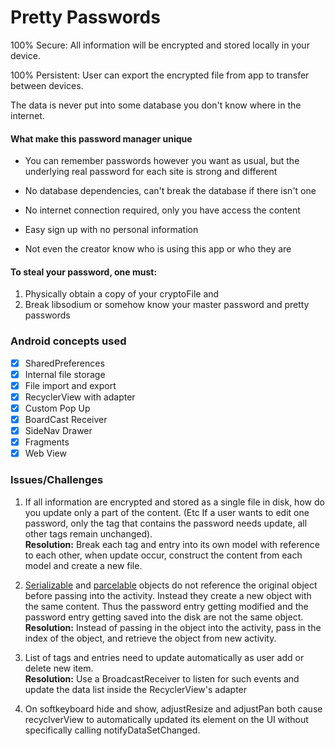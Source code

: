 
# Pretty Passwords    
100% Secure: All information will be encrypted and stored locally in your device. 
  
100% Persistent: User can export the encrypted file from app to transfer between devices.  

The data is never put into some database you don't know where in the internet.
    
#### What make this password manager unique  
- You can remember passwords however you want as usual, but the underlying real password for each site is strong and different    
    
- No database dependencies, can't break the database if there isn't one    
    
- No internet connection required, only you have access the content
    
- Easy sign up with no personal information    

- Not even the creator know who is using this app or who they are    
     
#### To steal your password, one must:    
1. Physically obtain a copy of your cryptoFile
  and    
2. Break libsodium or somehow know your master password and pretty passwords    
    
### Android concepts used  
- [x] SharedPreferences  
- [x] Internal file storage
- [x] File import and export
- [x] RecyclerView with adapter  
- [x] Custom Pop Up  
- [x] BoardCast Receiver  
- [x] SideNav Drawer  
- [x] Fragments  
- [x] Web View
    
### Issues/Challenges    
 1. If all information are encrypted and stored as a single file in disk, how do you update only a part of the content. (Etc If a user wants to edit one password, only the tag that contains the password needs update, all other tags remain unchanged).    
**Resolution:** Break each tag and entry into its own model with reference to each other, when update occur, construct the content from each model and create a new file.  
    
2. [Serializable](https://stackoverflow.com/questions/44698863/bundle-putserializable-serializing-reference-not-value) and [parcelable](https://stackoverflow.com/questions/37694110/when-a-parcelable-object-is-passed-through-an-intent-does-it-update-with-refere) objects do not reference the original object before passing into the activity. Instead they create a new object with the same content. Thus the password entry getting modified and the password entry getting saved into the disk are not the same object.    
**Resolution:** Instead of passing in the object into the activity, pass in the index of the object, and retrieve the object from new activity.    
  
3. List of tags and entries need to update automatically as user add or delete new item.    
**Resolution:** Use a BroadcastReceiver to listen for such events and update the data list inside the RecyclerView's adapter    
  
4. On softkeyboard hide and show, adjustResize and adjustPan both cause recyclverView to automatically updated its element on the UI without specifically calling notifyDataSetChanged.  
    
